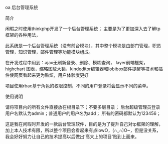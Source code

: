 oa 后台管理系统

简介

闲暇之时使用thinkphp开发了一个后台管理系统；
主要是为了更加深入去了解tp框架的各种用法，

此系统是一个后台管理系统（没有前台模块），其中整个模块是由部门管理，职员管理，知识管理，邮件管理等功能模块组成。

在开发过程中用到：ajax无刷新登录、删除、模糊查询， layer前端框架，highchart 图表，缩略图放大镜，kindeditor编辑器和lobibox邮件提醒等技术和插件使网页看起来更为酷炫，用户体验度更好

项目使用rbac基于角色的权限控制，不同的用户登录将会显示不同的菜单。

使用说明

请将项目内的所有文件直接放在根目录下；不要多层目录；
后台超级管理员登录用户名默认为admin；普通用户的用户名为add；
所有的密码都默认为123456；

这是我在闲暇时开发的一款后台管理软件，目的是为了提升自己对tp框架的理解，加上本人技术有限，所以整个项目会看起来有点lowO，(∩_∩)O~，但是没关系，我会好好努力让自己的技术提高以后做出‘高大上的项目’贴到上面来。
